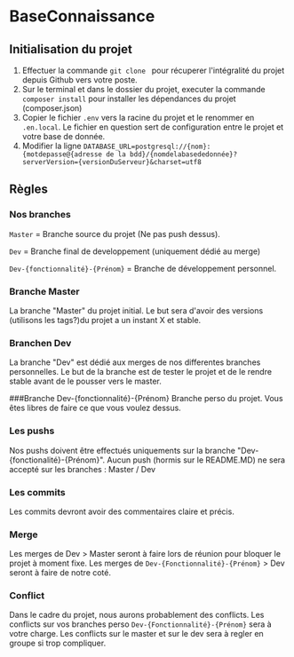 # BaseConnaissance
## Initialisation du projet
1) Effectuer la commande `git clone ` pour récuperer l'intégralité du projet depuis Github vers votre poste.
2) Sur le terminal et dans le dossier du projet, executer la commande `composer install` pour installer les dépendances du projet (composer.json)
3) Copier le fichier `.env` vers la racine du projet et le renommer en `.en.local`. Le fichier en question sert de configuration entre le projet et votre base de donnée.
4) Modifier la ligne `DATABASE_URL=postgresql://{nom}:{motdepasse@{adresse de la bdd}/{nomdelabasededonnée}?serverVersion={versionDuServeur}&charset=utf8`  
## Règles
### Nos branches

`Master` = Branche source du projet  (Ne pas push dessus).

`Dev` = Branche final de developpement (uniquement dédié au merge)

`Dev-{fonctionnalité}-{Prénom}` = Branche de développement personnel.


### Branche Master
La branche "Master" du projet initial. Le but sera d'avoir des versions (utilisons les tags?)du projet a un instant X et stable.

### Branchen Dev
La branche "Dev" est dédié aux merges de nos differentes branches personnelles. Le but de la branche est de tester le projet et de le rendre stable avant de le pousser vers le master.


###Branche Dev-{fonctionnalité}-{Prénom}
Branche perso du projet. Vous êtes libres de faire ce que vous voulez dessus.

### Les pushs

Nos pushs doivent être effectués uniquements sur la branche "Dev-{fonctionalité}-{Prénom}".
Aucun push (hormis sur le README.MD) ne sera accepté sur les branches : Master / Dev


### Les commits 
Les commits devront avoir des commentaires claire et précis.


### Merge

Les merges de Dev > Master seront à faire lors de réunion pour bloquer le projet à moment fixe.
Les merges de `Dev-{Fonctionnalité}-{Prénom}` > Dev seront à faire de notre coté.

### Conflict 

Dans le cadre du projet, nous aurons probablement des conflicts. Les conflicts sur vos branches perso `Dev-{Fonctionnalité}-{Prénom}` sera à votre charge.
Les conflicts sur le master et sur le dev sera à regler en groupe si trop compliquer.



